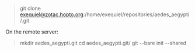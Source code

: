 >git clone exequiel@zotac.hopto.org:/home/exequiel/repositories/aedes_aegypti/.git

On the remote server:
>mkdir aedes_aegypti.git
>cd aedes_aegypti.git/
>git --bare init --shared
